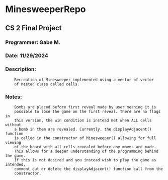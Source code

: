 # MinesweeperRepo
## CS 2 Final Project
###    Programmer: Gabe M. 
###    Date: 11/29/2024
###    Description: 
        Recreation of Minesweeper implemented using a vector of vector
        of nested class called cells.
###    Notes: 
        Bombs are placed before first reveal made by user meaning it is 
        possible to lose the game on the first reveal. There are no flags in 
        this version, the win condition is instead met when ALL cells without 
        a bomb in them are revealed. Currently, the displayAdjacent() function  
        is called in the constructor of Minesweeper() allowing for full viewing
        of the board with all cells revealed before any moves are made. 
        This allows for a deeper understanding of the programming behind the game. 
        If this is not desired and you instead wish to play the game as intended,
        comment out or delete the displayAdjacent() function call from the 
        constructor.

